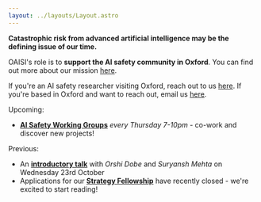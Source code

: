 ```yaml
---
layout: ../layouts/Layout.astro
---
```


**Catastrophic risk from advanced artificial intelligence may be the defining
issue of our time.**

OAISI's role is to **support the AI safety community in Oxford**. You can find
out more about our mission [here](about).

If you're an AI safety researcher visiting Oxford, reach out to us
[here](mailto:gracie+visiting@oaisi.org). If you're based in Oxford and want to
reach out, email us [here](mailto:gracie+newmember@oaisi.org).

Upcoming:

- [**AI Safety Working Groups**](workinggroup) _every Thursday 7-10pm_ - co-work
  and discover new projects!

Previous:

- An [**introductory talk**](introtalks) with _Orshi Dobe_ and _Suryansh Mehta_
  on Wednesday 23rd October
- Applications for our [**Strategy Fellowship**](strategy) have recently
  closed - we're excited to start reading!
